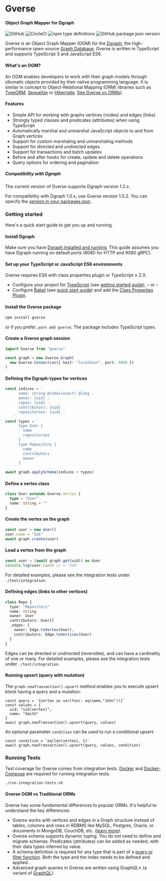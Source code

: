 # Gverse

#### Object Graph Mapper for Dgraph

![GitHub](https://img.shields.io/github/license/gverse/gverse) ![CircleCI](https://img.shields.io/circleci/build/github/gverse/gverse) ![npm type definitions](https://img.shields.io/npm/types/gverse) ![GitHub package.json version](https://img.shields.io/github/package-json/v/gverse/gverse)

Gverse is an Object Graph Mapper (OGM) for the [Dgraph](dgraph.io), the high-performance open-source [Graph Database](https://en.wikipedia.org/wiki/Graph_database). Gverse is written in TypeScript and supports TypeScript 3 and JavaScript ES6.

#### What's an OGM?

An OGM enables developers to work with their graph models through idiomatic objects provided by their native programming language. It is similar in concept to Object-Relational Mapping (ORM) libraries such as [TypeORM](typeorm.io), [Sequelize](http://docs.sequelizejs.com/) or [Hibernate](https://hibernate.org/). [See Gverse vs ORMs](#gverse-vs-traditional-orms)).

#### Features

- Simple API for working with graphs vertices (nodes) and edges (links)
- Strongly typed classes and predicates (attributes) when using TypeScript
- Automatically marshal and unmarshal JavaScript objects to and from Graph vertices
- Support for custom marshaling and unmarshaling methods
- Support for directed and undirected edges
- Support for transactions and batch updates
- Before and after hooks for create, update and delete operations
- Query options for ordering and pagination

##### Compatibility with Dgraph

The current version of Gverse supports Dgraph version 1.2.x.

For compatibility with Dgraph 1.0.x, use Gverse version 1.0.2. You can specify the [version in your packages.json](https://60devs.com/npm-install-specific-version.html).

### Getting started

Here's a quick start guide to get you up and running.

#### Install Dgraph

Make sure you have [Dgraph installed and running](https://docs.dgraph.io/get-started). This guide assumes you have Dgraph running on default ports (8080 for HTTP and 9080 gRPC).

#### Set up your TypeScript or JavaScript ES6 environments

Gverse requires ES6 with class properties plugin or TypeScript ≥ 2.0.

- Configure your project for [TypeScript](https://www.typescriptlang.org/docs/tutorial.html) (see [getting started guide](https://levelup.gitconnected.com/typescript-quick-start-guide-7257c2b71538)),
  – or –
- Configure [Babel](https://babel.org) (see [quick start guide](https://www.robinwieruch.de/minimal-node-js-babel-setup/)) and add the [Class Properties Plugin](https://babeljs.io/docs/en/babel-plugin-proposal-class-properties).

#### Install the Gverse package

```sh
npm install gverse
```

or if you prefer, `yarn add gverse`. The package includes TypeScript types.

#### Create a Gverse graph session

```typescript
import Gverse from "gverse"

const graph = new Gverse.Graph(
  new Gverse.Connection({ host: "localhost", port: 9080 })
)
```

#### Defining the Dgraph-types for vertices

```typescript
const indices = `
      name: string @index(exact) @lang .
      owner: [uid] .
      repos: [uid] .
      contributors: [uid] .
      repositories: [uid] .
    `
const types = `
      type User {
        name
        repositories
      }
      type Repository {
        name
        contributors
        owner
      }
    `
await graph.applySchema(indices + types)
```

#### Define a vertex class

```typescript
class User extends Gverse.Vertex {
  type = "User"
  name: string = ""
}
```

#### Create the vertex on the graph

```typescript
const user = new User()
user.name = "Zak"
await graph.create(user)
```

#### Load a vertex from the graph

```typescript
const user = (await graph.get(uid)) as User
console.log(user.name) // = "Zak"
```

For detailed examples, please see the integration tests under `./test/integration`.

#### Defining edges (links to other vertices)

```typescript
class Repo {
  type: "Repository"
  name: string
  owner: User
  contributors: User[]
  _edges: {
    owner: Edge.toVertex(User),
    contributors: Edge.toVertices(User)
  }
}
```

Edges can be directed or undirected (reversible), and can have a cardinality of one or many. For detailed examples, please see the integration tests under `./test/integration`.

#### Running upsert (query with mutation)

The `graph.newTransaction().upsert` method enables you to execute upsert block having a query and a mutation:

```
const query = `{vertex as var(func: eq(name,"John"))}`
const values = {
  uid: "uid(vertex)",
  name: "Smith"
}
await graph.newTransaction().upsert(query, values)
```

An optional parameter `condition` can be used to run a conditional upsert:

```
const condition = `eq(len(vertex), 1)`
await graph.newTransaction().upsert(query, values, condition)
```

### Running Tests

Test coverage for Gverse comes from integration tests. [Docker](https://docs.docker.com/install/) and [Docker-Compose](https://docs.docker.com/compose/install/) are required for running integration tests.

```sh
./run-integration-tests.sh
```

#### Gverse OGM vs Traditional ORMs

Gverse has some fundamental differences to popular ORMs. It's helpful to understand the key differences:

- Gverse works with vertices and edges in a Graph structure instead of tables, columns and rows in RDBMS like MySQL, Postgres, Oracle, or documents in MongoDB, CouchDB, etc. ([learn more](https://docs.dgraph.io/query-language/)).
- Gverse schema supports dynamic typing. You do not need to define and migrate schemas. Predicates (attributes) can be added as needed, with their data types inferred by value.
- A schema definition is required for any type that is part of a [query or filter function](https://docs.dgraph.io/query-language/#schema). Both the type and the index needs to be defined and applied. .
- Advanced graph queries in Gverse are written using GraphQL± (a variant of [GraphQL](graphql.org)).
